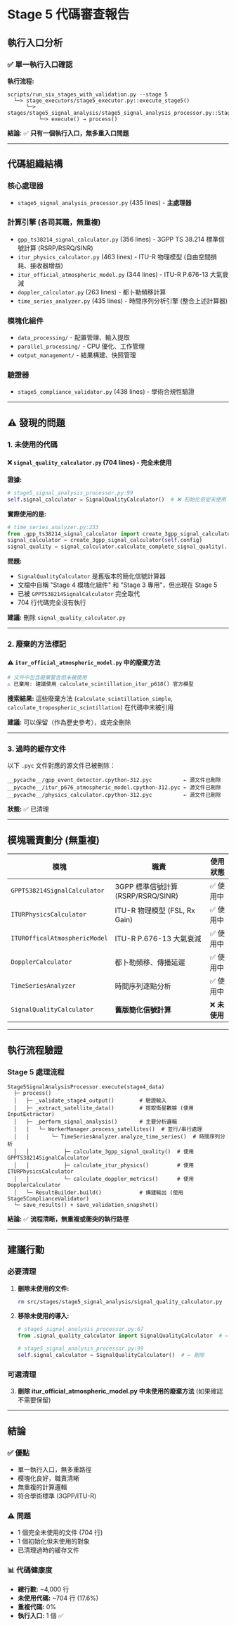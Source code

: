 # Stage 5 代碼審查報告

## 執行入口分析

### ✅ 單一執行入口確認

**執行流程:**
```
scripts/run_six_stages_with_validation.py --stage 5
  └─> stage_executors/stage5_executor.py::execute_stage5()
      └─> stages/stage5_signal_analysis/stage5_signal_analysis_processor.py::Stage5SignalAnalysisProcessor
          └─> execute() → process()
```

**結論:** ✅ **只有一個執行入口，無多重入口問題**

---

## 代碼組織結構

### 核心處理器
- `stage5_signal_analysis_processor.py` (435 lines) - **主處理器**

### 計算引擎 (各司其職，無重複)
- `gpp_ts38214_signal_calculator.py` (356 lines) - 3GPP TS 38.214 標準信號計算 (RSRP/RSRQ/SINR)
- `itur_physics_calculator.py` (463 lines) - ITU-R 物理模型 (自由空間損耗、接收器增益)
- `itur_official_atmospheric_model.py` (344 lines) - ITU-R P.676-13 大氣衰減
- `doppler_calculator.py` (263 lines) - 都卜勒頻移計算
- `time_series_analyzer.py` (435 lines) - 時間序列分析引擎 (整合上述計算器)

### 模塊化組件
- `data_processing/` - 配置管理、輸入提取
- `parallel_processing/` - CPU 優化、工作管理
- `output_management/` - 結果構建、快照管理

### 驗證器
- `stage5_compliance_validator.py` (438 lines) - 學術合規性驗證

---

## ⚠️ 發現的問題

### 1. 未使用的代碼

#### ❌ `signal_quality_calculator.py` (704 lines) - **完全未使用**

**證據:**
```python
# stage5_signal_analysis_processor.py:99
self.signal_calculator = SignalQualityCalculator()  # ❌ 初始化但從未使用
```

**實際使用的是:**
```python
# time_series_analyzer.py:233
from .gpp_ts38214_signal_calculator import create_3gpp_signal_calculator
signal_calculator = create_3gpp_signal_calculator(self.config)
signal_quality = signal_calculator.calculate_complete_signal_quality(...)
```

**問題:**
- `SignalQualityCalculator` 是舊版本的簡化信號計算器
- 文檔中自稱 "Stage 4 模塊化組件" 和 "Stage 3 專用"，但出現在 Stage 5
- 已被 `GPPTS38214SignalCalculator` 完全取代
- 704 行代碼完全沒有執行

**建議:** 刪除 `signal_quality_calculator.py`

---

### 2. 廢棄的方法標記

#### ⚠️ `itur_official_atmospheric_model.py` 中的廢棄方法

```python
# 文件中包含廢棄警告但未被使用
⚠️ 已棄用: 建議使用 calculate_scintillation_itur_p618() 官方模型
```

**搜索結果:** 這些廢棄方法 (`calculate_scintillation_simple`, `calculate_tropospheric_scintillation`) 在代碼中未被引用

**建議:** 可以保留（作為歷史參考），或完全刪除

---

### 3. 過時的緩存文件

以下 `.pyc` 文件對應的源文件已被刪除：

```
__pycache__/gpp_event_detector.cpython-312.pyc          ← 源文件已刪除
__pycache__/itur_p676_atmospheric_model.cpython-312.pyc ← 源文件已刪除
__pycache__/physics_calculator.cpython-312.pyc          ← 源文件已刪除
```

**狀態:** ✅ 已清理

---

## 模塊職責劃分 (無重複)

| 模塊 | 職責 | 使用狀態 |
|------|------|---------|
| `GPPTS38214SignalCalculator` | 3GPP 標準信號計算 (RSRP/RSRQ/SINR) | ✅ 使用中 |
| `ITURPhysicsCalculator` | ITU-R 物理模型 (FSL, Rx Gain) | ✅ 使用中 |
| `ITUROfficalAtmosphericModel` | ITU-R P.676-13 大氣衰減 | ✅ 使用中 |
| `DopplerCalculator` | 都卜勒頻移、傳播延遲 | ✅ 使用中 |
| `TimeSeriesAnalyzer` | 時間序列逐點分析 | ✅ 使用中 |
| `SignalQualityCalculator` | **舊版簡化信號計算** | ❌ **未使用** |

---

## 執行流程驗證

### Stage 5 處理流程

```
Stage5SignalAnalysisProcessor.execute(stage4_data)
  ├─ process()
  │   ├─ _validate_stage4_output()        # 驗證輸入
  │   ├─ _extract_satellite_data()        # 提取衛星數據 (使用 InputExtractor)
  │   ├─ _perform_signal_analysis()       # 主要分析邏輯
  │   │   └─ WorkerManager.process_satellites()  # 並行/串行處理
  │   │       └─ TimeSeriesAnalyzer.analyze_time_series()  # 時間序列分析
  │   │           ├─ calculate_3gpp_signal_quality()  # 使用 GPPTS38214SignalCalculator
  │   │           ├─ calculate_itur_physics()         # 使用 ITURPhysicsCalculator
  │   │           └─ calculate_doppler_metrics()      # 使用 DopplerCalculator
  │   └─ ResultBuilder.build()            # 構建輸出 (使用 Stage5ComplianceValidator)
  └─ save_results() + save_validation_snapshot()
```

**結論:** ✅ **流程清晰，無重複或衝突的執行路徑**

---

## 建議行動

### 必要清理

1. **刪除未使用的文件:**
   ```bash
   rm src/stages/stage5_signal_analysis/signal_quality_calculator.py
   ```

2. **移除未使用的導入:**
   ```python
   # stage5_signal_analysis_processor.py:67
   from .signal_quality_calculator import SignalQualityCalculator  # ← 刪除

   # stage5_signal_analysis_processor.py:99
   self.signal_calculator = SignalQualityCalculator()  # ← 刪除
   ```

### 可選清理

3. **刪除 itur_official_atmospheric_model.py 中未使用的廢棄方法** (如果確認不需要保留)

---

## 結論

### ✅ 優點
- 單一執行入口，無多重路徑
- 模塊化良好，職責清晰
- 無重複的計算邏輯
- 符合學術標準 (3GPP/ITU-R)

### ⚠️ 問題
- 1 個完全未使用的文件 (704 行)
- 1 個初始化但未使用的對象
- 已清理過時的緩存文件

### 📊 代碼健康度
- **總行數:** ~4,000 行
- **未使用代碼:** ~704 行 (17.6%)
- **重複代碼:** 0%
- **執行入口:** 1 個 ✅
